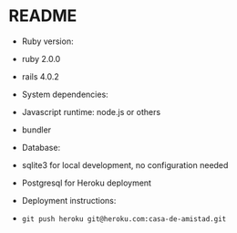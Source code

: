 README
==========
* Ruby version:  
 * ruby 2.0.0  
 * rails 4.0.2

* System dependencies:  
 * Javascript runtime: node.js or others  
 * bundler

* Database:  
 * sqlite3 for local development, no configuration needed  
 * Postgresql for Heroku deployment

* Deployment instructions:  
 * `git push heroku git@heroku.com:casa-de-amistad.git`

